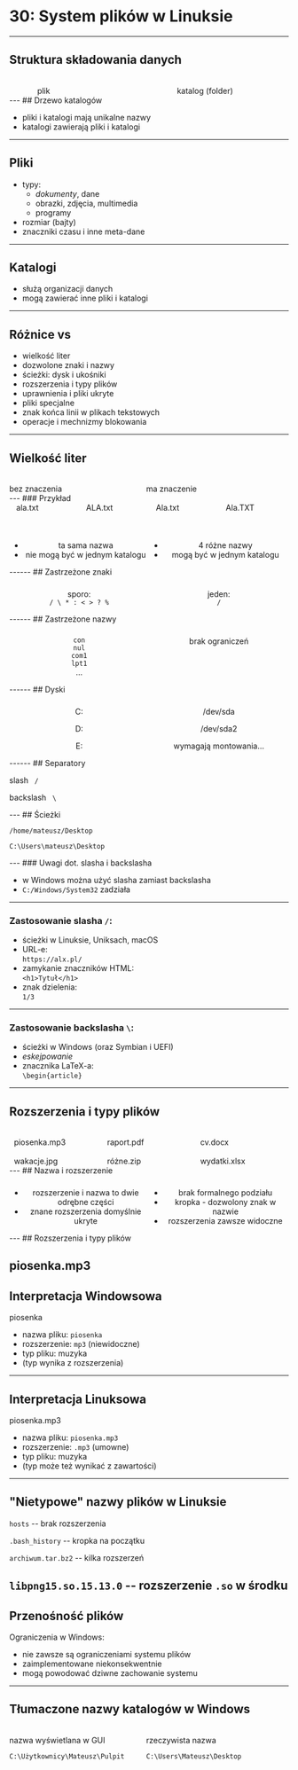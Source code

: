 # 30: System plików w Linuksie
------
## Struktura składowania danych

<div style='display: flex; justify-content: space-around;'>
<div style='width: 30%' class=fragment>
  <i class='fa fa-file'></i><br>
  plik
</div>
<div style='width: 30%' class=fragment>
  <i class='fa fa-folder'></i><br>
  katalog (folder)
</div>
</div>
---
<!-- .slide: data-autofragments -->
## Drzewo katalogów

- pliki i katalogi mają unikalne nazwy
- katalogi zawierają pliki i katalogi
---
<!-- .slide: data-autofragments -->
## Pliki

- typy:
  - *dokumenty*, dane
  - obrazki, zdjęcia, multimedia
  - programy
- rozmiar (bajty)
- znaczniki czasu i inne meta-dane
---
<!-- .slide: data-autofragments -->
## Katalogi

- służą organizacji danych
- mogą zawierać inne pliki i katalogi
------
<!-- .slide: data-autofragments -->
<!-- .slide: data-background="#eee" -->
## Różnice <i class='fab fa-linux'></i> vs <i class='fab fa-windows'></i>

- wielkość liter
- dozwolone znaki i nazwy
- ścieżki: dysk i ukośniki
- rozszerzenia i typy plików
- uprawnienia i pliki ukryte
- pliki specjalne
- znak końca linii w plikach tekstowych
- operacje i mechnizmy blokowania
------
<!-- .slide: data-autofragments -->
<!-- .slide: data-background="#eee" -->
## Wielkość liter

<div style='display: flex'>
<div style='width: 49%' class=fragment>
  <i class='fab fa-windows fa-3x'></i><br>
  bez znaczenia
</div>
<div style='width: 49%' class=fragment>
  <i class='fab fa-linux fa-3x'></i><br>
  ma znaczenie
</div>
</div>
---
<!-- .slide: data-autofragments -->
<!-- .slide: data-background="#eee" -->
### Przykład

<div style='display: flex; justify-content: space-around; padding-bottom: 2em;'>
<div style='width: 20%' class=fragment>
<i class='fa fa-file'></i> ala.txt
</div>
<div style='width: 20%' class=fragment>
<i class='fa fa-file'></i> ALA.txt
</div>
<div style='width: 20%' class=fragment>
<i class='fa fa-file'></i> Ala.txt
</div>
<div style='width: 20%' class=fragment>
<i class='fa fa-file'></i> Ala.TXT
</div>
</div>

<div style='display: flex; justify-content: space-around;'>
<div style='width: 49%; text-align: center'>
  <h3 class='fragment fab fa-windows'></h3>
  <ul>
  <li>ta sama nazwa</li>
  <li>nie mogą być w jednym katalogu</li>
  </ul>
</div>
<div style='width: 49%; text-align: center;'>
  <h3 class='fragment fab fa-linux'></i></h3>
  <ul>
  <li>4 różne nazwy</li>
  <li>mogą być w jednym katalogu</li>
  </ul>
</div>
</div>
------
<!-- .slide: data-autofragments -->
<!-- .slide: data-background="#eee" -->
## Zastrzeżone znaki

<div style='display: flex; justify-content: space-around;'>
<div style='width: 40%; text-align: center'>
  <h3 class='fragment fab fa-windows fa-3x'></h3>
  <p>sporo:<br> <code>/ \ * : < > ? %</code></p>
</div>
<div style='width: 40%; text-align: center;'>
  <h3 class='fragment fab fa-linux fa-3x'></i></h3>
  <p>jeden:<br> <code>/</code></p>
</div>
</div>
------
<!-- .slide: data-autofragments -->
<!-- .slide: data-background="#eee" -->
## Zastrzeżone nazwy

<div style='display: flex; justify-content: space-around;'>
<div style='width: 40%; text-align: center'>
  <h3 class='fragment fab fa-windows fa-3x'></h3>
  <p>
  <code>con</code><br>
  <code>nul</code><br>
  <code>com1</code><br>
  <code>lpt1</code><br>
  ...
  </p>
</div>
<div style='width: 40%; text-align: center;'>
  <h3 class='fragment fab fa-linux fa-3x'></i></h3>
  <p>brak ograniczeń</p>
</div>
</div>
------
<!-- .slide: data-autofragments -->
<!-- .slide: data-background="#eee" -->
## Dyski

<div style='display: flex; justify-content: space-around;'>
<div style='width: 40%; text-align: center'>
  <h3 class='fragment fab fa-windows'></h3>
  <p><i class='fa fa-hdd'></i> C:</p>
  <p><i class='fa fa-hdd'></i> D:</p>
  <p><i class='fa fa-hdd'></i> E:</p>
</div>
<div style='width: 40%; text-align: center;'>
  <h3 class='fragment fab fa-linux'></i></h3>
  <p><i class='fa fa-hdd'></i> /dev/sda</p>
  <p><i class='fa fa-hdd'></i> /dev/sda2</p>
  <p>wymagają montowania...</p>
</div>
</div>
------
<!-- .slide: data-autofragments -->
<!-- .slide: data-background="#eee" -->
## Separatory

<p><i class='fab fa-linux'></i> slash <code> / </code></p>
<p><i class='fab fa-windows'></i> backslash <code> \ </code></p>
---
<!-- .slide: data-autofragments -->
<!-- .slide: data-background="#eee" -->
## Ścieżki

<p><i class='fab fa-linux'></i> <code>/home/mateusz/Desktop</code></p>
<p><i class='fab fa-windows'></i> <code>C:\Users\mateusz\Desktop</code></p>
---
<!-- .slide: data-autofragments -->
### Uwagi dot. slasha i backslasha

- w Windows można użyć slasha zamiast backslasha
- `C:/Windows/System32` zadziała
---
<!-- .slide: data-autofragments -->
### Zastosowanie slasha `/`:

- ścieżki w Linuksie, Uniksach, macOS
- URL-e:  
  `https://alx.pl/`
- zamykanie znaczników HTML:  
  `<h1>Tytuł</h1>`
- znak dzielenia:  
  `1/3`
---
<!-- .slide: data-autofragments -->
### Zastosowanie backslasha `\`:

- ścieżki w Windows (oraz Symbian i UEFI)
- *eskejpowanie*
- znacznika LaTeX-a:  
  `\begin{article}`
------
<!-- .slide: data-autofragments -->
## Rozszerzenia i typy plików

<div style='display: flex; justify-content: space-around; flex-wrap: wrap;'>
<div style='width: 30%' class=fragment>
<i class='fa fa-file-audio'></i><br>piosenka.mp3
</div>
<div style='width: 30%' class=fragment>
<i class='fa fa-file-pdf'></i><br>raport.pdf
</div>
<div style='width: 30%' class=fragment>
<i class='fa fa-file-word'></i><br>cv.docx
</div>
<div style='width: 30%' class=fragment>
<i class='fa fa-file-image'></i><br>wakacje.jpg
</div>
<div style='width: 30%' class=fragment>
<i class='fa fa-file-archive'></i><br>różne.zip
</div>
<div style='width: 30%' class=fragment>
<i class='fa fa-file-excel'></i><br>wydatki.xlsx
</div>
</div>
---
<!-- .slide: data-autofragments -->
<!-- .slide: data-background="#eee" -->
## Nazwa i rozszerzenie

<div style='display: flex; justify-content: space-around;'>
<div style='width: 49%; text-align: center'>
  <h3 class='fragment fab fa-windows'></h3>
  <ul>
  <li>rozszerzenie i nazwa to dwie odrębne części</li>
  <li>znane rozszerzenia domyślnie ukryte</li>
  </ul>
</div>
<div style='width: 49%; text-align: center;'>
  <h3 class='fragment fab fa-linux'></i></h3>
  <ul>
  <li>brak formalnego podziału</li>
  <li>kropka - dozwolony znak w nazwie</li>
  <li>rozszerzenia zawsze widoczne</li>
  </ul>
</div>
</div>
---
<!-- .slide: data-autofragments -->
<!-- .slide: data-background="#eee" -->
## Rozszerzenia i typy plików

<i class='fa fa-file-audio'></i> piosenka.mp3
---
<!-- .slide: data-autofragments -->
<!-- .slide: data-background="#eee" -->
## Interpretacja Windowsowa

<i class='fa fa-file-audio'></i> piosenka

- nazwa pliku: `piosenka`
- rozszerzenie: `mp3` (niewidoczne)
- typ pliku: muzyka
- (typ wynika z rozszerzenia)
---
<!-- .slide: data-autofragments -->
<!-- .slide: data-background="#eee" -->
## Interpretacja Linuksowa

<i class='fa fa-file-audio'></i> piosenka.mp3

- nazwa pliku: `piosenka.mp3`
- rozszerzenie: `.mp3` (umowne)
- typ pliku: muzyka
- (typ może też wynikać z zawartości)
---
<!-- .slide: data-autofragments -->
<!-- .slide: data-background="#eee" -->
## "Nietypowe" nazwy plików w Linuksie

<i class='fa fa-file'></i> `hosts` -- brak rozszerzenia

<i class='fa fa-file'></i> `.bash_history` -- kropka na początku

<i class='fa fa-file'></i> `archiwum.tar.bz2` -- kilka rozszerzeń

<i class='fa fa-file'></i> `libpng15.so.15.13.0` -- rozszerzenie `.so` w środku
---
<!-- .slide: data-autofragments -->
## Przenośność plików

Ograniczenia w Windows:
- nie zawsze są ograniczeniami systemu plików
- zaimplementowane niekonsekwentnie
- mogą powodować dziwne zachowanie systemu
---
<!-- .slide: data-autofragments -->
## Tłumaczone nazwy katalogów w Windows

<div style='display: flex'>
<div style='width: 49%' class=fragment>
  <i class='fa fa-folder fa-2x'></i><br>
  nazwa wyświetlana w GUI

  `C:\Użytkownicy\Mateusz\Pulpit`
</div>

<div style='width: 49%' class=fragment>
  <i class='fa fa-terminal fa-2x'></i><br>
  rzeczywista nazwa  

  `C:\Users\Mateusz\Desktop`
</div>
</div>


